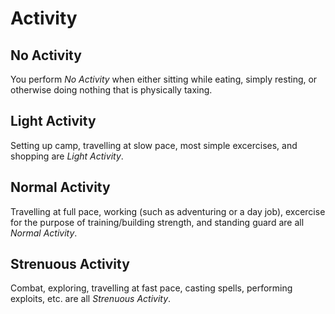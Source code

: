 # Activity

## No Activity

You perform *No Activity* when either sitting while eating, simply resting, or otherwise doing nothing that is physically taxing.

## Light Activity

Setting up camp, travelling at slow pace, most simple excercises, and shopping are *Light Activity*.

## Normal Activity

Travelling at full pace, working (such as adventuring or a day job), excercise for the purpose of training/building strength, and standing guard are all *Normal Activity*.

## Strenuous Activity

Combat, exploring, travelling at fast pace, casting spells, performing exploits, etc. are all *Strenuous Activity*.
